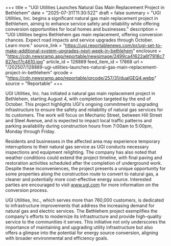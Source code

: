 +++
title = "UGI Utilities Launches Natural Gas Main Replacement Project in Bethlehem"
date = "2025-07-31T11:30:52Z"
draft = false
summary = "UGI Utilities, Inc. begins a significant natural gas main replacement project in Bethlehem, aiming to enhance service safety and reliability while offering conversion opportunities for local homes and businesses."
description = "UGI Utilities begins Bethlehem gas main replacement, offering conversion chances. Expect road impacts and service upgrades through October. Learn more."
source_link = "https://ugi.reportablenews.com/pr/ugi-set-to-make-additional-system-upgrades-next-week-in-bethlehem"
enclosure = "https://cdn.newsramp.app/reportable/newsimage/2499ca41622a6f7918c7827ecf7c4610.jpg"
article_id = 128889
feed_item_id = 17868
url = "/202507/128889-ugi-utilities-launches-natural-gas-main-replacement-project-in-bethlehem"
qrcode = "https://cdn.newsramp.app/reportable/qrcode/257/31/dualGEQ4.webp"
source = "Reportable"
+++

<p>UGI Utilities, Inc. has initiated a natural gas main replacement project in Bethlehem, starting August 4, with completion targeted by the end of October. This project highlights UGI's ongoing commitment to upgrading infrastructure to ensure the safety and reliability of natural gas services for its customers. The work will focus on Mechanic Street, between Hill Street and Steel Avenue, and is expected to impact local traffic patterns and parking availability during construction hours from 7:00am to 5:00pm, Monday through Friday.</p><p>Residents and businesses in the affected area may experience temporary interruptions to their natural gas service as UGI conducts necessary inspections and equipment relighting. The company has also noted that weather conditions could extend the project timeline, with final paving and restoration activities scheduled after the completion of underground work. Despite these inconveniences, the project presents a unique opportunity for some properties along the construction route to convert to natural gas, a cleaner and potentially more cost-effective energy source. Interested parties are encouraged to visit <a href='https://www.ugi.com' rel='nofollow' target='_blank'>www.ugi.com</a> for more information on the conversion process.</p><p>UGI Utilities, Inc., which serves more than 760,000 customers, is dedicated to infrastructure improvements that address the increasing demand for natural gas and electric services. The Bethlehem project exemplifies the company's efforts to modernize its infrastructure and provide high-quality service to the communities it serves. This initiative not only underscores the importance of maintaining and upgrading utility infrastructure but also offers a glimpse into the potential for energy source conversion, aligning with broader environmental and efficiency goals.</p>